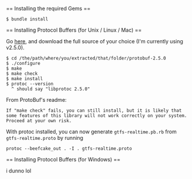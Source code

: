 == Installing the required Gems ==

    $ bundle install

== Installing Protocol Buffers (for Unix / Linux / Mac) ==

Go [here](https://code.google.com/p/protobuf/downloads/list), and download the full source of your choice (I'm currently using v2.5.0).

    $ cd /the/path/where/you/extracted/that/folder/protobuf-2.5.0
    $ ./configure
    $ make
    $ make check
    $ make install
    $ protoc --version
      ^ should say "libprotoc 2.5.0"

From ProtoBuf's readme:

    If "make check" fails, you can still install, but it is likely that
    some features of this library will not work correctly on your system.
    Proceed at your own risk.

With protoc installed, you can now generate `gtfs-realtime.pb.rb` from `gtfs-realtime.proto` by running

    protoc --beefcake_out . -I . gtfs-realtime.proto

== Installing Protocol Buffers (for Windows) ==

i dunno lol
